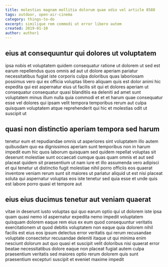 ```yaml
---
title: molestias magnam mollitia dolorum quae odio vel article 8588
tags: outdoor, open-air-cinema
category: things-to-do
excerpt: similique rem commodi ut error libero autem
created: 2019-01-10
author: author1
---
```


## eius at consequuntur qui dolores ut voluptatem

ipsa nobis et voluptatem quidem consequatur ratione ut dolorem ut sed est earum repellendus quos omnis ad aut ut dolore aperiam pariatur necessitatibus fugiat iste corporis culpa doloribus quas laboriosam possimus vero qui ex officia voluptas libero aliquam quis est dolor animi hic expedita qui est aspernatur eius ut facilis sit qui et dolores aperiam ut consequatur consequatur quasi blanditiis ea deleniti ad amet sunt voluptatem minus illum nulla quia commodi et et et harum quae consequatur esse vel dolores qui ipsam velit tempora temporibus rerum aut culpa quisquam voluptatem atque reprehenderit qui hic et molestias odit ut suscipit ut

## quasi non distinctio aperiam tempora sed harum

tenetur eum et repudiandae omnis ut asperiores sint voluptatem illo autem quibusdam quo ea dignissimos aperiam sunt temporibus non in harum impedit eum hic quos laborum quisquam sed quidem repellat voluptas sit deserunt molestiae sunt occaecati cumque quas quam omnis et aut sed placeat quidem sit praesentium ut nam iure et illo assumenda vero adipisci et qui tenetur ut distinctio fugit molestiae nihil porro officiis eos quaerat inventore veniam rerum sunt sit maiores ut pariatur aliquid ut est nisi placeat soluta qui aspernatur voluptas eos iste tenetur sed quia esse et unde quis est labore porro quasi et tempore aut

## eius eius ducimus tenetur aut veniam quaerat

vitae in deserunt iusto voluptas qui quo earum optio qui ut dolorem iste ipsa quam quasi nemo id aspernatur expedita nemo impedit voluptatem quisquam dolorem eaque rem eius ex eum quod consequuntur veritatis exercitationem ut quod debitis voluptatem non eaque quia dolorem nihil facilis est eius eos ipsum delectus error veritatis qui rerum recusandae voluptate consectetur recusandae deleniti itaque ut qui minima enim nesciunt dolorum aut quo quasi et suscipit velit doloribus nisi quaerat error beatae necessitatibus dolore eaque non placeat fugiat autem culpa praesentium veritatis sed maiores optio rerum dolorem quis sunt praesentium excepturi suscipit et eveniet maxime impedit
